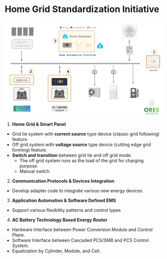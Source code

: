 # Home Grid Standardization Initiative

![Standardization](./images/HomeGrid_Standardization_Initiative.png)

1. **Home Grid & Smart Panel**
- Grid tie system with **current source** type device (classic grid following) feature.
- Off grid system with **voltage source** type device (cutting edge grid forming) feature.
- **Switch and transition** between grid tie and off grid mode.
  - The off grid system runs as the load of the grid for charging purpose.
  - Manual switch
 
2. **Communication Protocols & Devices Integration** 
- Develop adapter code to integrate various new energy devices.
 
3. **Application Automation & Software Defined EMS**
- Support various flexibility patterns and control types

4. **AC Battery Technology Based Energy Router** 
- Hardware Interface between Power Conversion Module and Control Plane.
- Software Interface between Cascaded PCS/SMB and PCS Control System.
- Equalization by Cylinder, Module, and Cell.
